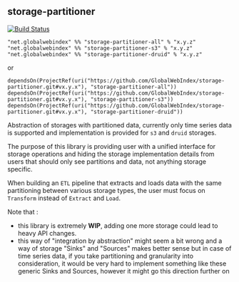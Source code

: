 ## storage-partitioner

[![Build Status](https://travis-ci.org/GlobalWebIndex/storage-partitioner.svg?branch=master)](https://travis-ci.org/GlobalWebIndex/storage-partitioner)

```
"net.globalwebindex" %% "storage-partitioner-all" % "x.y.z"
"net.globalwebindex" %% "storage-partitioner-s3" % "x.y.z"
"net.globalwebindex" %% "storage-partitioner-druid" % "x.y.z"
```
or
```
dependsOn(ProjectRef(uri("https://github.com/GlobalWebIndex/storage-partitioner.git#vx.y.x"), "storage-partitioner-all"))
dependsOn(ProjectRef(uri("https://github.com/GlobalWebIndex/storage-partitioner.git#vx.y.x"), "storage-partitioner-s3"))
dependsOn(ProjectRef(uri("https://github.com/GlobalWebIndex/storage-partitioner.git#vx.y.x"), "storage-partitioner-druid"))
```

Abstraction of storages with partitioned data, currently only time series data is supported and implementation is provided
for `s3` and `druid` storages.

The purpose of this library is providing user with a unified interface for storage operations and hiding the storage implementation details
from users that should only see partitions and data, not anything storage specific.

When building an `ETL` pipeline that extracts and loads data with the same partitioning between various storage types, the user
must focus on `Transform` instead of `Extract` and `Load`.

Note that :
 - this library is extremely **WIP**, adding one more storage could lead to heavy API changes.
 - this way of "integration by abstraction" might seem a bit wrong and a way of storage "Sinks" and "Sources"
   makes better sense but in case of time series data, if you take partitioning and granularity into consideration,
   it would be very hard to implement something like these generic Sinks and Sources, however it might go this direction further on